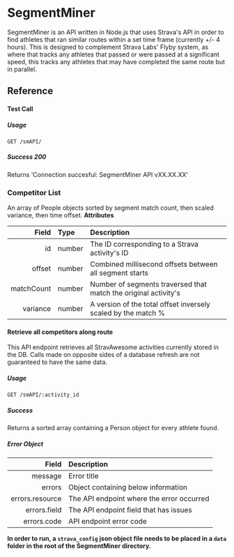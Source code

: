 # SegmentMiner
SegmentMiner is an API written in Node.js that uses Strava's API in order to find athletes that ran similar routes within a set time frame (currently +/- 4 hours). This is designed to complement Strava Labs' Flyby system, as where that tracks any athletes that passed or were passed at a significant speed, this tracks any athletes that may have completed the same route but in parallel.

## Reference

#### Test Call
##### Usage
`GET /smAPI/`
##### Success 200
Returns 'Connection succesful: SegmentMiner API vXX.XX.XX'

### Competitor List
An array of People objects sorted by segment match count, then scaled variance, then time offset. 
**Attributes**

Field|Type|Description
---:|:---|:---
id|number|The ID corresponding to a Strava activity's ID
offset|number|Combined millisecond offsets between all segment starts
matchCount|number|Number of segments traversed that match the original activity's
variance|number|A version of the total offset inversely scaled by the match %

#### Retrieve all competitors along route
This API endpoint retrieves all StravAwesome activities currently stored in the DB. Calls made on opposite sides of a database refresh are not guaranteed to have the same data. 

##### Usage
`GET /smAPI/:activity_id`

##### Success
Returns a sorted array containing a Person object for every athlete found.

##### Error Object
Field|Description
---:|:---
message|Error title
errors|Object containing below information
errors.resource|The API endpoint where the error occurred
errors.field|The API endpoint field that has issues
errors.code|API endpoint error code

**In order to run, a `strava_config` json object file needs to be placed in a `data` folder in the root of the SegmentMiner directory.**
